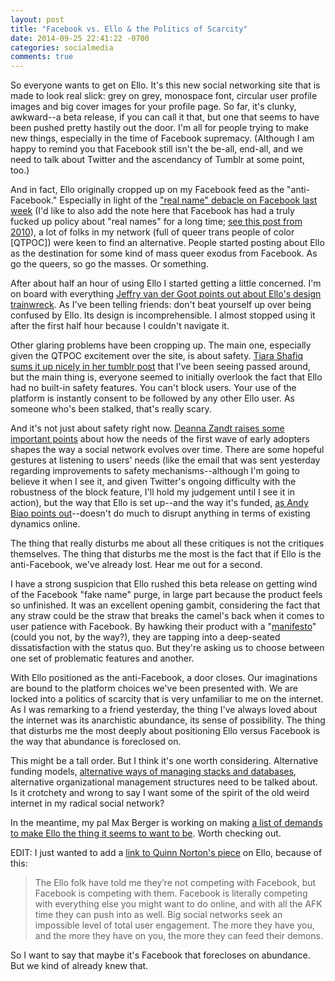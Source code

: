 ```yaml
---
layout: post
title: "Facebook vs. Ello & the Politics of Scarcity"
date: 2014-09-25 22:41:22 -0700
categories: socialmedia
comments: true
---
```

So everyone wants to get on Ello. It's this new social networking site that is made to look real slick: grey on grey, monospace font, circular user profile images and big cover images for your profile page. So far, it's clunky, awkward--a beta release, if you can call it that, but one that seems to have been pushed pretty hastily out the door. I'm all for people trying to make new things, especially in the time of Facebook supremacy. (Although I am happy to remind you that Facebook still isn't the be-all, end-all, and we need to talk about Twitter and the ascendancy of Tumblr at some point, too.)

And in fact, Ello originally cropped up on my Facebook feed as the "anti-Facebook." Especially in light of the <a href="http://www.washingtonpost.com/news/morning-mix/wp/2014/09/25/social-network-ello-gets-boost-after-facebook-boots-drag-queens/">"real name" debacle on Facebook last week</a> (I'd like to also add the note here that Facebook has had a truly fucked up policy about "real names" for a long time; <a href="http://www.michaelzimmer.org/2010/05/14/facebooks-zuckerberg-having-two-identities-for-yourself-is-an-example-of-a-lack-of-integrity/">see this post from 2010</a>), a lot of folks in my network (full of queer trans people of color [QTPOC]) were keen to find an alternative. People started posting about Ello as the destination for some kind of mass queer exodus from Facebook. As go the queers, so go the masses. Or something.

After about half an hour of using Ello I started getting a little concerned. I'm on board with everything <a href="https://medium.com/@jvdgoot/ello-a-design-disaster-d53022ab3a62">Jeffry van der Goot points out about Ello's design trainwreck</a>. As I've been telling friends: don't beat yourself up over being confused by Ello. Its design is incomprehensible. I almost stopped using it after the first half hour because I couldn't navigate it.

Other glaring problems have been cropping up. The main one, especially given the QTPOC excitement over the site, is about safety. <a href="http://notyourexrotic.tumblr.com/post/98292236476/goodbye-ello-privacy-safety-and-why-ello-makes-me">Tiara Shafiq sums it up nicely in her tumblr post</a> that I've been seeing passed around, but the main thing is, everyone seemed to initially overlook the fact that Ello had no built-in safety features. You can't block users. Your use of the platform is instantly consent to be followed by any other Ello user. As someone who's been stalked, that's really scary.

And it's not just about safety right now. <a href="http://www.deannazandt.com/2014/09/24/this-secret-will-determine-whether-ello-creates-interestingness/">Deanna Zandt raises some important points</a> about how the needs of the first wave of early adopters shapes the way a social network evolves over time. There are some hopeful gestures at listening to users' needs (like the email that was sent yesterday regarding improvements to safety mechanisms--although I'm going to believe it when I see it, and given Twitter's ongoing difficulty with the robustness of the block feature, I'll hold my judgement until I see it in action), but the way that Ello is set up--and the way it's funded, <a href="https://ello.co/waxpancake/post/oy73kFfDdhOPh8Jv9z9pFA">as Andy Biao points out</a>--doesn't do much to disrupt anything in terms of existing dynamics online.

The thing that really disturbs me about all these critiques is not the critiques themselves. The thing that disturbs me the most is the fact that if Ello is the anti-Facebook, we've already lost. Hear me out for a second.

I have a strong suspicion that Ello rushed this beta release on getting wind of the Facebook "fake name" purge, in large part because the product feels so unfinished. It was an excellent opening gambit, considering the fact that any straw could be the straw that breaks the camel's back when it comes to user patience with Facebook. By hawking their product with a "<a href="https://ello.co/wtf/post/manifesto">manifesto</a>" (could you not, by the way?), they are tapping into a deep-seated dissatisfaction with the status quo. But they're asking us to choose between one set of problematic features and another.

With Ello positioned as the anti-Facebook, a door closes. Our imaginations are bound to the platform choices we've been presented with. We are locked into a politics of scarcity that is very unfamiliar to me on the internet. As I was remarking to a friend yesterday, the thing I've always loved about the internet was its anarchistic abundance, its sense of possibility. The thing that disturbs me the most deeply about positioning Ello versus Facebook is the way that abundance is foreclosed on.

This might be a tall order. But I think it's one worth considering. Alternative funding models, <a href="https://joindiaspora.com/">alternative ways of managing stacks and databases</a>, alternative organizational management structures need to be talked about. Is it crotchety and wrong to say I want some of the spirit of the old weird internet in my radical social network?

In the meantime, my pal Max Berger is working on making <a href="https://ello.co/maxberger/post/cr_xhPsxa7MvBsyyfPlQ9w">a list of demands to make Ello the thing it seems to want to be</a>. Worth checking out.

EDIT: I just wanted to add a <a href="https://medium.com/message/what-does-ethical-social-networking-software-look-like-315373c898ed">link to Quinn Norton's piece</a> on Ello, because of this:
<blockquote>The Ello folk have told me they’re not competing with Facebook, but Facebook is competing with them. Facebook is literally competing with everything else you might want to do online, and with all the AFK time they can push into as well. Big social networks seek an impossible level of total user engagement. The more they have you, and the more they have on you, the more they can feed their demons.</blockquote>
So I want to say that maybe it's Facebook that forecloses on abundance. But we kind of already knew that.